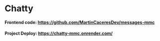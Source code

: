 # Chatty

#### Frontend code: https://github.com/MartinCaceresDev/messages-mmc

#### Project Deploy: https://chatty-mmc.onrender.com/
